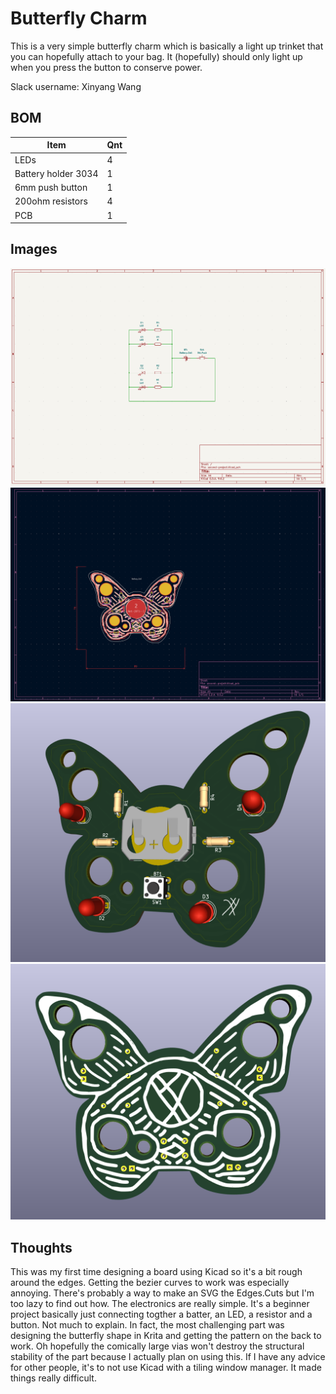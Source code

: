 # Butterfly Charm

This is a very simple butterfly charm which is basically a light up trinket that you can hopefully attach to your bag.
It (hopefully) should only light up when you press the button to conserve power.

Slack username: Xinyang Wang

## BOM

| Item                | Qnt |
| ------------------- | --- |
| LEDs                | 4   |
| Battery holder 3034 | 1   |
| 6mm push button     | 1   |
| 200ohm resistors    | 4   |
| PCB                 | 1   |

## Images

![Schematic](img/schematic.png)
![PCB](img/pcb.png)
![Front](img/front.png)
![Back](img/back.png)

## Thoughts

This was my first time designing a board using Kicad so it's a bit rough around the edges.
Getting the bezier curves to work was especially annoying.
There's probably a way to make an SVG the Edges.Cuts but I'm too lazy to find out how.
The electronics are really simple. It's a beginner project basically just connecting togther a batter, an LED, a resistor and a button.
Not much to explain. In fact, the most challenging part was designing the butterfly shape in Krita and getting the pattern on the back to work.
Oh hopefully the comically large vias won't destroy the structural stability of the part because I actually plan on using this.
If I have any advice for other people, it's to not use Kicad with a tiling window manager. It made things really difficult.
